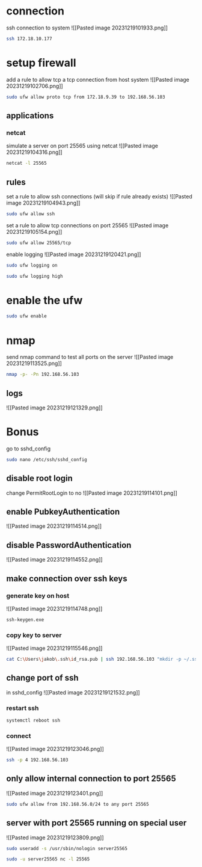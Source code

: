# connection
ssh connection to system
![[Pasted image 20231219101933.png]]
```bash
ssh 172.18.10.177
```

# setup firewall
add a rule to allow tcp a tcp connection from host system
![[Pasted image 20231219102706.png]]
```bash
sudo ufw allow proto tcp from 172.18.9.39 to 192.168.56.103
```

## applications
### netcat
simulate a server on port 25565 using netcat
![[Pasted image 20231219104316.png]]

```bash
netcat -l 25565
```

## rules
set a rule to allow ssh connections
(will skip if rule already exists)
![[Pasted image 20231219104943.png]]
```bash
sudo ufw allow ssh
```

set a rule to allow tcp connections on port 25565
![[Pasted image 20231219105154.png]]
```bash
sudo ufw allow 25565/tcp
```

enable logging
![[Pasted image 20231219120421.png]]
```bash
sudo ufw logging on
```
```bash
sudo ufw logging high
```

# enable the ufw
```bash
sudo ufw enable
```

# nmap
send nmap command to test all ports on the server
![[Pasted image 20231219113525.png]]
```bash
nmap -p- -Pn 192.168.56.103
```

## logs
![[Pasted image 20231219121329.png]]

# Bonus
go to sshd_config
```bash
sudo nano /etc/ssh/sshd_config
```

## disable root login
change PermitRootLogin to no
![[Pasted image 20231219114101.png]]

## enable PubkeyAuthentication
![[Pasted image 20231219114514.png]]

## disable PasswordAuthentication
![[Pasted image 20231219114552.png]]

## make connection over ssh keys
### generate key on host
![[Pasted image 20231219114748.png]]
```bash
ssh-keygen.exe
```

### copy key to server
![[Pasted image 20231219115546.png]]
```bash
cat C:\Users\jakob\.ssh\id_rsa.pub | ssh 192.168.56.103 "mkdir -p ~/.ssh && cat >> ~/.ssh/authorized_keys"
```

## change port of ssh
in sshd_config
![[Pasted image 20231219121532.png]]
### restart ssh
```bash
systemctl reboot ssh
```

### connect
![[Pasted image 20231219123046.png]]
```bash
ssh -p 4 192.168.56.103
```

## only allow internal connection to port 25565
![[Pasted image 20231219123401.png]]
```bash
sudo ufw allow from 192.168.56.0/24 to any port 25565
```

## server with port 25565 running on special user
![[Pasted image 20231219123809.png]]
```bash
sudo useradd -s /usr/sbin/nologin server25565
```
```bash
sudo -u server25565 nc -l 25565
```